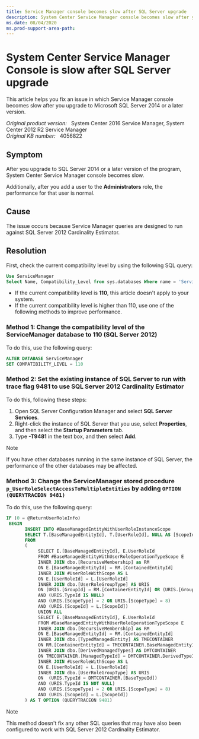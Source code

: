 ```yaml
---
title: Service Manager console becomes slow after SQL Server upgrade
description: System Center Service Manager console becomes slow after you upgrade to SQL Server 2014 or a later version.
ms.date: 08/04/2020
ms.prod-support-area-path:
---
```

# System Center Service Manager Console is slow after SQL Server upgrade

This article helps you fix an issue in which Service Manager console becomes slow after you upgrade to Microsoft SQL Server 2014 or a later version.

_Original product version:_ &nbsp; System Center 2016 Service Manager, System Center 2012 R2 Service Manager  
_Original KB number:_ &nbsp; 4056822

## Symptom

After you upgrade to SQL Server 2014 or a later version of the program, System Center Service Manager console becomes slow.

Additionally, after you add a user to the **Administrators** role, the performance for that user is normal.

## Cause

The issue occurs because Service Manager queries are designed to run against SQL Server 2012 Cardinality Estimator.

## Resolution

First, check the current compatibility level by using the following SQL query:

```sql
Use ServiceManager
Select Name, Compatibility_Level from sys.databases Where name = 'ServiceManager'
```

- If the current compatibility level is **110**, this article doesn't apply to your system.
- If the current compatibility level is higher than 110, use one of the following methods to improve performance.

### Method 1: Change the compatibility level of the ServiceManager database to 110 (SQL Server 2012)

To do this, use the following query:

```sql
ALTER DATABASE ServiceManager
SET COMPATIBILITY_LEVEL = 110
```

### Method 2: Set the existing instance of SQL Server to run with trace flag 9481 to use SQL Server 2012 Cardinality Estimator

To do this, following these steps:

1. Open SQL Server Configuration Manager and select **SQL Server Services**.
2. Right-click the instance of SQL Server that you use, select **Properties**, and then select the **Startup Parameters** tab.
3. Type **-T9481** in the text box, and then select **Add**.

> [!NOTE]
> If you have other databases running in the same instance of SQL Server, the performance of the other databases may be affected.

### Method 3: Change the ServiceManager stored procedure `p_UserRoleSelectAccessToMultipleEntities` by adding `OPTION (QUERYTRACEON 9481)`

To do this, use the following query:

```sql
IF (0 = @ReturnUserRoleInfo)
 BEGIN
       INSERT INTO #BaseManagedEntityWithUserRoleInstanceScope
       SELECT T.[BaseManagedEntityId], T.[UserRoleId], NULL AS [ScopeId]
       FROM
       (
            SELECT E.[BaseManagedEntityId], E.UserRoleId
            FROM #BaseManagedEntityWithUserRoleOperationTypeScope E
            INNER JOIN dbo.[RecursiveMembership] as RM
            ON E.[BaseManagedEntityId] = RM.[ContainedEntityId]
            INNER JOIN #UserRoleWithScope AS L
            ON E.[UserRoleId] = L.[UserRoleId]
            INNER JOIN dbo.[UserRoleGroupType] AS URIS
            ON (URIS.[GroupId] = RM.[ContainerEntityId] OR (URIS.[GroupId] IS NULL))
            AND (URIS.TypeId IS NULL)
            AND (URIS.[ScopeType] = 2 OR URIS.[ScopeType] = 8)
            AND (URIS.[ScopeId] = L.[ScopeId])
            UNION ALL
            SELECT E.[BaseManagedEntityId], E.UserRoleId
            FROM #BaseManagedEntityWithUserRoleOperationTypeScope E
            INNER JOIN dbo.[RecursiveMembership] as RM
            ON E.[BaseManagedEntityId] = RM.[ContainedEntityId]
            INNER JOIN dbo.[TypedManagedEntity] AS TMECONTAINER
            ON RM.[ContainerEntityId] = TMECONTAINER.BaseManagedEntityId
            INNER JOIN dbo.[DerivedManagedTypes] AS DMTCONTAINER
            ON TMECONTAINER.[ManagedTypeId] = DMTCONTAINER.DerivedTypeId
            INNER JOIN #UserRoleWithScope AS L
            ON E.[UserRoleId] = L.[UserRoleId]
            INNER JOIN dbo.[UserRoleGroupType] AS URIS
            ON  (URIS.TypeId = DMTCONTAINER.[BaseTypeId])
            AND (URIS.TypeId IS NOT NULL)
            AND (URIS.[ScopeType] = 2 OR URIS.[ScopeType] = 8)
            AND (URIS.[ScopeId] = L.[ScopeId])
       ) AS T OPTION (QUERYTRACEON 9481)
```

> [!NOTE]
> This method doesn't fix any other SQL queries that may have also been configured to work with SQL Server 2012 Cardinality Estimator.
